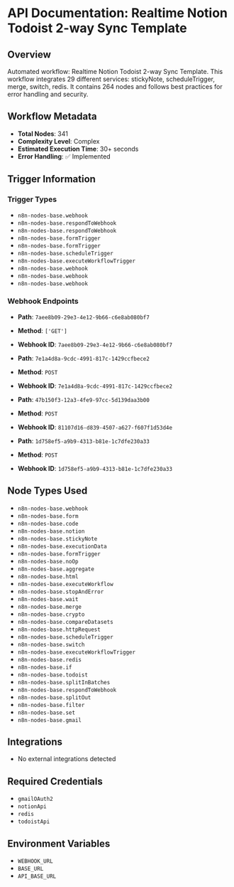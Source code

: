 # API Documentation: Realtime Notion Todoist 2-way Sync Template

## Overview
Automated workflow: Realtime Notion Todoist 2-way Sync Template. This workflow integrates 29 different services: stickyNote, scheduleTrigger, merge, switch, redis. It contains 264 nodes and follows best practices for error handling and security.

## Workflow Metadata
- **Total Nodes**: 341
- **Complexity Level**: Complex
- **Estimated Execution Time**: 30+ seconds
- **Error Handling**: ✅ Implemented

## Trigger Information
### Trigger Types
- `n8n-nodes-base.webhook`
- `n8n-nodes-base.respondToWebhook`
- `n8n-nodes-base.respondToWebhook`
- `n8n-nodes-base.formTrigger`
- `n8n-nodes-base.formTrigger`
- `n8n-nodes-base.scheduleTrigger`
- `n8n-nodes-base.executeWorkflowTrigger`
- `n8n-nodes-base.webhook`
- `n8n-nodes-base.webhook`
- `n8n-nodes-base.webhook`

### Webhook Endpoints
- **Path**: `7aee8b09-29e3-4e12-9b66-c6e8ab080bf7`
- **Method**: `['GET']`
- **Webhook ID**: `7aee8b09-29e3-4e12-9b66-c6e8ab080bf7`

- **Path**: `7e1a4d8a-9cdc-4991-817c-1429ccfbece2`
- **Method**: `POST`
- **Webhook ID**: `7e1a4d8a-9cdc-4991-817c-1429ccfbece2`

- **Path**: `47b150f3-12a3-4fe9-97cc-5d139daa3b00`
- **Method**: `POST`
- **Webhook ID**: `81107d16-d839-4507-a627-f607f1d53d4e`

- **Path**: `1d758ef5-a9b9-4313-b81e-1c7dfe230a33`
- **Method**: `POST`
- **Webhook ID**: `1d758ef5-a9b9-4313-b81e-1c7dfe230a33`


## Node Types Used
- `n8n-nodes-base.webhook`
- `n8n-nodes-base.form`
- `n8n-nodes-base.code`
- `n8n-nodes-base.notion`
- `n8n-nodes-base.stickyNote`
- `n8n-nodes-base.executionData`
- `n8n-nodes-base.formTrigger`
- `n8n-nodes-base.noOp`
- `n8n-nodes-base.aggregate`
- `n8n-nodes-base.html`
- `n8n-nodes-base.executeWorkflow`
- `n8n-nodes-base.stopAndError`
- `n8n-nodes-base.wait`
- `n8n-nodes-base.merge`
- `n8n-nodes-base.crypto`
- `n8n-nodes-base.compareDatasets`
- `n8n-nodes-base.httpRequest`
- `n8n-nodes-base.scheduleTrigger`
- `n8n-nodes-base.switch`
- `n8n-nodes-base.executeWorkflowTrigger`
- `n8n-nodes-base.redis`
- `n8n-nodes-base.if`
- `n8n-nodes-base.todoist`
- `n8n-nodes-base.splitInBatches`
- `n8n-nodes-base.respondToWebhook`
- `n8n-nodes-base.splitOut`
- `n8n-nodes-base.filter`
- `n8n-nodes-base.set`
- `n8n-nodes-base.gmail`

## Integrations
- No external integrations detected

## Required Credentials
- `gmailOAuth2`
- `notionApi`
- `redis`
- `todoistApi`

## Environment Variables
- `WEBHOOK_URL`
- `BASE_URL`
- `API_BASE_URL`
